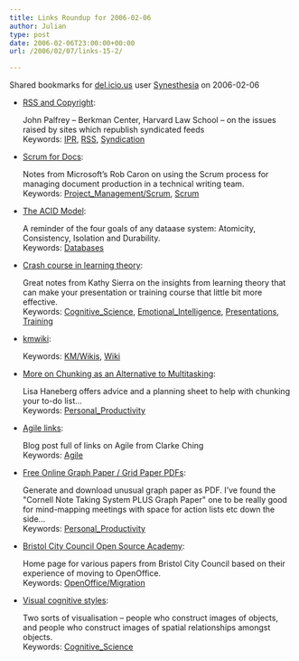 ```yaml
---
title: Links Roundup for 2006-02-06
author: Julian
type: post
date: 2006-02-06T23:00:00+00:00
url: /2006/02/07/links-15-2/

---
```

Shared bookmarks for [del.icio.us][1] user  [Synesthesia][2] on 2006-02-06

  * [RSS and Copyright][3]:
  
    John Palfrey &#8211; Berkman Center, Harvard Law School &#8211; on the issues raised by sites which republish syndicated feeds   
    Keywords: [IPR][4], [RSS][5], [Syndication][6]
  * [Scrum for Docs][7]:
  
    Notes from Microsoft&#8217;s Rob Caron on using the Scrum process for managing document production in a technical writing team.   
    Keywords: [Project_Management/Scrum][8], [Scrum][9]
  * [The ACID Model][10]:
  
    A reminder of the four goals of any dataase system: Atomicity, Consistency, Isolation and Durability.    
    Keywords: [Databases][11]
  * [Crash course in learning theory][12]:
  
    Great notes from Kathy Sierra on the insights from learning theory that can make your presentation or training course that little bit more effective.   
    Keywords: [Cognitive_Science][13], [Emotional_Intelligence][14], [Presentations][15], [Training][16]

  * [kmwiki][17]:
  
       
    Keywords: [KM/Wikis][18], [Wiki][19]
  * [More on Chunking as an Alternative to Multitasking][20]:
  
    Lisa Haneberg offers advice and a planning sheet to help with chunking your to-do list&#8230;   
    Keywords: [Personal_Productivity][21]
  * [Agile links][22]:
  
    Blog post full of links on Agile from Clarke Ching   
    Keywords: [Agile][23]
  * [Free Online Graph Paper / Grid Paper PDFs][24]:
  
    Generate and download unusual graph paper as PDF. I&#8217;ve found the "Cornell Note Taking System PLUS Graph Paper" one to be really good for mind-mapping meetings with space for action lists etc down the side&#8230;   
    Keywords: [Personal_Productivity][21]
  * [Bristol City Council Open Source Academy][25]:
  
    Home page for various papers from Bristol City Council based on their experience of moving to OpenOffice.   
    Keywords: [OpenOffice/Migration][26]
  * [Visual cognitive styles][27]:
  
    Two sorts of visualisation &#8211; people who construct images of objects, and people who construct images of spatial relationships amongst objects.   
    Keywords: [Cognitive_Science][13]

 [1]: https://del.icio.us/
 [2]: https://del.icio.us/synesthesia
 [3]: https://blogs.law.harvard.edu/palfrey/2006/01/17 "https://blogs.law.harvard.edu/palfrey/2006/01/17"
 [4]: https://del.icio.us/synesthesia/IPR
 [5]: https://del.icio.us/synesthesia/RSS
 [6]: https://del.icio.us/synesthesia/Syndication
 [7]: https://blogs.msdn.com/robcaron/archive/category/9880.aspx "https://blogs.msdn.com/robcaron/archive/category/9880.aspx"
 [8]: https://del.icio.us/synesthesia/Project_Management/Scrum
 [9]: https://del.icio.us/synesthesia/Scrum
 [10]: https://databases.about.com/od/specificproducts/a/acid.htm "https://databases.about.com/od/specificproducts/a/acid.htm"
 [11]: https://del.icio.us/synesthesia/Databases
 [12]: https://headrush.typepad.com/creating_passionate_users/2006/01/crash_course_in.html "https://headrush.typepad.com/creating_passionate_users/2006/01/crash_course_in.html"
 [13]: https://del.icio.us/synesthesia/Cognitive_Science
 [14]: https://del.icio.us/synesthesia/Emotional_Intelligence
 [15]: https://del.icio.us/synesthesia/Presentations
 [16]: https://del.icio.us/synesthesia/Training
 [17]: https://kmwiki.wikispaces.com/ "https://kmwiki.wikispaces.com/"
 [18]: https://del.icio.us/synesthesia/KM/Wikis
 [19]: https://del.icio.us/synesthesia/Wiki
 [20]: https://managementcraft.typepad.com/management_craft/2006/02/more_on_chunkin.html "https://managementcraft.typepad.com/management_craft/2006/02/more_on_chunkin.html"
 [21]: https://del.icio.us/synesthesia/Personal_Productivity
 [22]: https://www.clarkeching.com/2006/02/agile_links.html "https://www.clarkeching.com/2006/02/agile_links.html"
 [23]: https://del.icio.us/synesthesia/Agile
 [24]: https://www.incompetech.com/beta/plainGraphPaper/ "https://www.incompetech.com/beta/plainGraphPaper/"
 [25]: https://www.opensourceacademy.gov.uk/osa/folder.2005-09-28.8524679420/folder.2005-09-28.7241574634/ "https://www.opensourceacademy.gov.uk/osa/folder.2005-09-28.8524679420/folder.2005-09-28.7241574634/"
 [26]: https://del.icio.us/synesthesia/OpenOffice/Migration
 [27]: https://www.rzuser.uni-heidelberg.de/~x28/en/100.htm "https://www.rzuser.uni-heidelberg.de/~x28/en/100.htm"